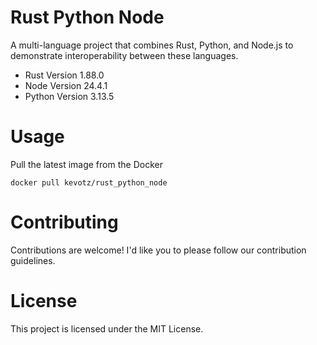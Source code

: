 # Rust Python Node
A multi-language project that combines Rust, Python, and Node.js to demonstrate interoperability between these languages.

- Rust Version 1.88.0
- Node Version 24.4.1
- Python Version 3.13.5


# Usage 
Pull the latest image from the Docker

`
docker pull kevotz/rust_python_node
`

# Contributing
Contributions are welcome! I'd like you to please follow our contribution guidelines.

# License
This project is licensed under the MIT License.
